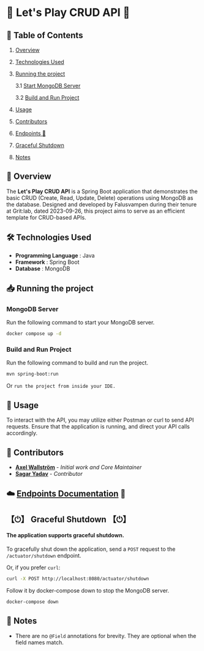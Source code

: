# 🌟 Let's Play CRUD API 🌟

## 📝 Table of Contents

1. [Overview](#-overview)
2. [Technologies Used](#-technologies-used)
3. [Running the project](#-running-the-project)

   3.1 [Start MongoDB Server](#mongodb-server)

   3.2 [Build and Run Project](#build-and-run-project)

4. [Usage](#-usage)
5. [Contributors](#-contributors)
6. [Endpoints 🔗](https://documenter.getpostman.com/view/28709714/2s9YJc23Pw)
7. [Graceful Shutdown](#the-application-supports-graceful-shutdown)
8. [Notes](#-notes)

## 📌 Overview

The **Let's Play CRUD API** is a Spring Boot application that demonstrates the basic CRUD (Create, Read, Update, Delete) operations using MongoDB as the database. Designed and developed by Falusvampen during their tenure at Grit:lab, dated 2023-09-26, this project aims to serve as an efficient template for CRUD-based APIs.

## 🛠 Technologies Used

- **Programming Language** : Java
- **Framework** : Spring Boot
- **Database** : MongoDB

## 📥 Running the project

### MongoDB Server

Run the following command to start your MongoDB server.

```bash
docker compose up -d
```

### Build and Run Project

Run the following command to build and run the project.

```bash
mvn spring-boot:run
```

Or `run the project from inside your IDE.`

## 🔧 Usage

To interact with the API, you may utilize either Postman or curl to send API requests. Ensure that the application is running, and direct your API calls accordingly.

## 👥 Contributors

- [**Axel Wallström**](https://github.com/Falusvampen) - _Initial work and Core Maintainer_
- [**Sagar Yadav**](https://www.github.com/sagarishere) - _Contributor_

## ☁️ [Endpoints Documentation](https://documenter.getpostman.com/view/28709714/2s9YJc23Pw) 🔗

## 【﻿⏻】 Graceful Shutdown 【﻿⏻】

#### The application supports graceful shutdown.
To gracefully shut down the application, send a `POST` request to the `/actuator/shutdown` endpoint.

Or, if you prefer `curl`:

```bash
curl -X POST http://localhost:8080/actuator/shutdown
```

Follow it by docker-compose down to stop the MongoDB server.

```bash
docker-compose down
```

## 📝 Notes

- There are no `@Field` annotations for brevity. They are optional when the field names match.
